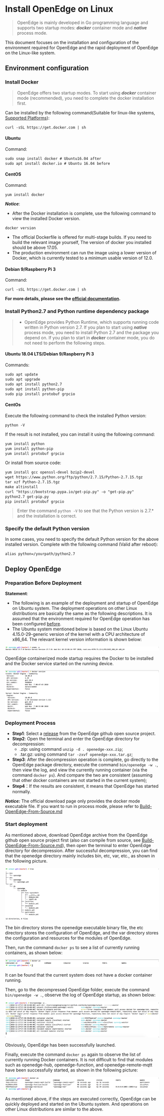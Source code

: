 # Install OpenEdge on Linux

> OpenEdge is mainly developed in Go programming language and supports two startup modes: ***docker*** container mode and ***native*** process mode.

This document focuses on the installation and configuration of the environment required for OpenEdge and the rapid deployment of OpenEdge on the Linux-like system.

## Environment configuration

### Install Docker

> OpenEdge offers two startup modes. To start using ***docker*** container mode (recommended), you need to complete the docker installation first.

Can be installed by the following command(Suitable for linux-like systems, [Supported Platforms](./Support-platforms.md)):

```shell
curl -sSL https://get.docker.com | sh
```

#### Ubuntu

Command:

```shell
sudo snap install docker # Ubuntu16.04 after
sudo apt install docker.io # Ubuntu 16.04 before
```

#### CentOS

Command:

```shell
yum install docker
```

***Notice***: 

+ After the Docker installation is complete, use the following command to view the installed Docker version.

```shell
docker version
```

+ The official Dockerfile is offered for multi-stage builds. If you need to build the relevant image yourself, The version of docker you installed should be above 17.05.
+ The production environment can run the image using a lower version of Docker, which is currently tested to a minimum usable version of 12.0.

#### Debian 9/Raspberry Pi 3

Command:

```shell
curl -sSL https://get.docker.com | sh
```

**For more details, please see the [official documentation](https://docs.docker.com/install/).**

### Install Python2.7 and Python runtime dependency package

> + OpenEdge provides Python Runtime, which supports running code written in Python version 2.7. If you plan to start using ***native*** process mode, you need to install Python 2.7 and the package you depend on. If you plan to start in ***docker*** container mode, you do not need to perform the following steps.

#### Ubuntu 18.04 LTS/Debian 9/Raspberry Pi 3

Commands:

```shell
sudo apt update
sudo apt upgrade
sudo apt install python2.7
sudo apt install python-pip
sudo pip install protobuf grpcio
```

#### CentOs 

Execute the following command to check the installed Python version:

```shell
python -V
```

If the result is not installed, you can install it using the following command:

```shell
yum install python
yum install python-pip
yum install protobuf grpcio
```

Or install from source code:

```shell
yum install gcc openssl-devel bzip2-devel
wget https://www.python.org/ftp/python/2.7.15/Python-2.7.15.tgz
tar xzf Python-2.7.15.tgz
make altinstall
curl "https://bootstrap.pypa.io/get-pip.py" -o "get-pip.py"
python2.7 get-pip.py
pip install protobuf grpcio
```

> Enter the command `python -V` to see that the Python version is 2.7.* and the installation is correct.

### Specify the default Python version

In some cases, you need to specify the default Python version for the above installed version. Complete with the following command (Valid after reboot):

```shell
alias python=/yourpath/python2.7
```

## Deploy OpenEdge

### Preparation Before Deployment

**Statement**:

+ The following is an example of the deployment and startup of OpenEdge on Ubuntu system. The deployment operations on other Linux distributions are basically the same as the following descriptions. It is assumed that the environment required for OpenEdge operation has been configured [before](#Environment-configuration).
+ The Ubuntu system mentioned below is based on the Linux Ubuntu 4.15.0-29-generic version of the kernel with a CPU architecture of x86_64. The relevant kernel version information is shown below:

![kernel information](../../images/setup/os.png)

OpenEdge containerized mode startup requires the Docker to be installed and the Docker service started on the running device.

![view the version of docker](../../images/setup/docker-version.png)

### Deployment Process

- **Step1**: Select a [release](https://github.com/baidu/openedge/releases) from the OpenEdge github open source project.
- **Step2**: Open the terminal and enter the OpenEdge directory for decompression:
	- .zip: using command `unzip -d . openedge-xxx.zip`;
	- .tar.gz: using command `tar -zxvf openedge-xxx.tar.gz`;
- **Step3**: After the decompression operation is complete, go directly to the OpenEdge package directory, execute the command `bin/openedge -w .`, then view the log, and view the currently running container (via the command `docker ps`). And compare the two are consistent (assuming that other docker containers are not started in the current system);
- **Step4**：If the results are consistent, it means that OpenEdge has started normally.

***Notice:*** The official download page only provides the docker mode executable file. If you want to run in process mode, please refer to [Build-OpenEdge-From-Source.md](./Build-OpenEdge-from-Source.md)

### Start deployment

As mentioned above, download OpenEdge archive from the OpenEdge github open source project first (also can compile from source, see [Build-OpenEdge-From-Source.md](./Build-OpenEdge-from-Source.md)), then open the terminal to enter OpenEdge directory for decompression. After successful decompression, you can find that the openedge directory mainly includes bin, etc, var, etc., as shown in the following picture.

![OpenEdge directory](../../images/setup/openedge-dir.png)

The bin directory stores the openedge executable binary file, the etc directory stores the configuration of OpenEdge, and the var directory stores the configuration and resources for the modules of OpenEdge.

Then, run the command `docker ps` to see a list of currently running containers, as shown below:

![view the docker containers status](../../images/setup/docker-ps-before.png)

It can be found that the current system does not have a docker container running.

Then, go to the decompressed OpenEdge folder, execute the command `bin/openedge -w .`, observe the log of OpenEdge startup, as shown below:

![OpenEdge startup log](../../images/setup/docker-openedge-start.png)

Obviously, OpenEdge has been successfully launched.

Finally, execute the command `docker ps` again to observe the list of currently running Docker containers. It is not difficult to find that modules such as openedge-hub, openedge-function, and openedge-remote-mqtt have been successfully started, as shown in the following picture:

![running containers](../../images/setup/docker-ps-after.png)

As mentioned above, if the steps are executed correctly, OpenEdge can be quickly deployed and started on the Ubuntu system. And operations on other Linux distributions are similar to the above.